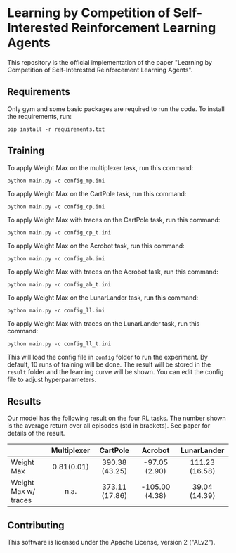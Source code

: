 # Learning by Competition of Self-Interested Reinforcement Learning Agents

This repository is the official implementation of the paper "Learning by Competition of Self-Interested Reinforcement Learning Agents".

## Requirements

Only gym and some basic packages are required to run the code.  To install the requirements, run:

```setup
pip install -r requirements.txt
```

## Training

To apply Weight Max on the multiplexer task, run this command:

```train
python main.py -c config_mp.ini
```

To apply Weight Max on the CartPole task, run this command:

```
python main.py -c config_cp.ini
```

To apply Weight Max with traces on the CartPole task, run this command:

```
python main.py -c config_cp_t.ini
```

To apply Weight Max on the Acrobot task, run this command:

```
python main.py -c config_ab.ini
```

To apply Weight Max with traces on the Acrobot task, run this command:

```
python main.py -c config_ab_t.ini
```

To apply Weight Max on the LunarLander task, run this command:

```
python main.py -c config_ll.ini
```

To apply Weight Max with traces on the LunarLander task, run this command:

```
python main.py -c config_ll_t.ini
```

This will load the config file in `config` folder to run the experiment. By default, 10 runs of training will be done. The result will be stored in the `result` folder and the learning curve will be shown. You can edit the config file to adjust hyperparameters.

## Results

Our model has the following result on the four RL tasks. The number shown is the average return over all episodes (std in brackets). See paper for details of the result. 

|                      | Multiplexer |    CartPole    |    Acrobot     |  LunarLander   |
| :------------------- | :---------: | :------------: | :------------: | :------------: |
| Weight Max           | 0.81(0.01)  | 390.38 (43.25) | -97.05 (2.90)  | 111.23 (16.58) |
| Weight Max w/ traces |    n.a.     | 373.11 (17.86) | -105.00 (4.38) | 39.04 (14.39)  |

## Contributing

This software is licensed under the Apache License, version 2 ("ALv2").